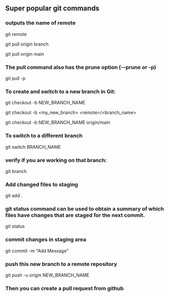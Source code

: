 ## Super popular git commands

### outputs the name of remote
git remote

git pull origin branch

git pull origin main

### The pull command also has the prune option (--prune or -p) 
git pull -p

### To create and switch to a new branch in Git:
git checkout -b NEW_BRANCH_NAME

git checkout -b \<my_new_branch\> \<remote\>/\<branch_name\>

git checkout -b NEW_BRANCH_NAME origin/main

### To switch to a different branch
git switch BRANCH_NAME

### verify if you are working on that branch:
git branch

### Add changed files to staging
git add .

### git status command can be used to obtain a summary of which files have changes that are staged for the next commit.
git status 

### commit changes in staging area
git commit -m "Add Message"

### push this new branch to a remote repository
git push -u origin NEW_BRANCH_NAME

### Then you can create a pull request from github
